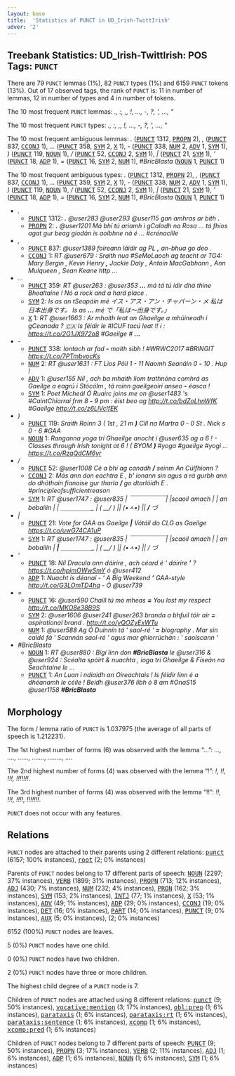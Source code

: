 ```yaml
---
layout: base
title:  'Statistics of PUNCT in UD_Irish-TwittIrish'
udver: '2'
---
```


## Treebank Statistics: UD_Irish-TwittIrish: POS Tags: `PUNCT`

There are 79 `PUNCT` lemmas (1%), 82 `PUNCT` types (1%) and 6159 `PUNCT` tokens (13%).
Out of 17 observed tags, the rank of `PUNCT` is: 11 in number of lemmas, 12 in number of types and 4 in number of tokens.

The 10 most frequent `PUNCT` lemmas: <em>., :, ,, !, …, -, ?, ', ..., "</em>

The 10 most frequent `PUNCT` types:  <em>., :, ,, !, …, -, ?, ', ..., "</em>

The 10 most frequent ambiguous lemmas: <em>.</em> (<tt><a href="ga_twittirish-pos-PUNCT.html">PUNCT</a></tt> 1312, <tt><a href="ga_twittirish-pos-PROPN.html">PROPN</a></tt> 2), <em>,</em> (<tt><a href="ga_twittirish-pos-PUNCT.html">PUNCT</a></tt> 837, <tt><a href="ga_twittirish-pos-CCONJ.html">CCONJ</a></tt> 1), <em>…</em> (<tt><a href="ga_twittirish-pos-PUNCT.html">PUNCT</a></tt> 358, <tt><a href="ga_twittirish-pos-SYM.html">SYM</a></tt> 2, <tt><a href="ga_twittirish-pos-X.html">X</a></tt> 1), <em>-</em> (<tt><a href="ga_twittirish-pos-PUNCT.html">PUNCT</a></tt> 338, <tt><a href="ga_twittirish-pos-NUM.html">NUM</a></tt> 2, <tt><a href="ga_twittirish-pos-ADV.html">ADV</a></tt> 1, <tt><a href="ga_twittirish-pos-SYM.html">SYM</a></tt> 1), <em>)</em> (<tt><a href="ga_twittirish-pos-PUNCT.html">PUNCT</a></tt> 119, <tt><a href="ga_twittirish-pos-NOUN.html">NOUN</a></tt> 1), <em>/</em> (<tt><a href="ga_twittirish-pos-PUNCT.html">PUNCT</a></tt> 52, <tt><a href="ga_twittirish-pos-CCONJ.html">CCONJ</a></tt> 2, <tt><a href="ga_twittirish-pos-SYM.html">SYM</a></tt> 1), <em>|</em> (<tt><a href="ga_twittirish-pos-PUNCT.html">PUNCT</a></tt> 21, <tt><a href="ga_twittirish-pos-SYM.html">SYM</a></tt> 1), <em>’</em> (<tt><a href="ga_twittirish-pos-PUNCT.html">PUNCT</a></tt> 18, <tt><a href="ga_twittirish-pos-ADP.html">ADP</a></tt> 1), <em>=</em> (<tt><a href="ga_twittirish-pos-PUNCT.html">PUNCT</a></tt> 16, <tt><a href="ga_twittirish-pos-SYM.html">SYM</a></tt> 2, <tt><a href="ga_twittirish-pos-NUM.html">NUM</a></tt> 1), <em>#BricBlasta</em> (<tt><a href="ga_twittirish-pos-NOUN.html">NOUN</a></tt> 1, <tt><a href="ga_twittirish-pos-PUNCT.html">PUNCT</a></tt> 1)

The 10 most frequent ambiguous types:  <em>.</em> (<tt><a href="ga_twittirish-pos-PUNCT.html">PUNCT</a></tt> 1312, <tt><a href="ga_twittirish-pos-PROPN.html">PROPN</a></tt> 2), <em>,</em> (<tt><a href="ga_twittirish-pos-PUNCT.html">PUNCT</a></tt> 837, <tt><a href="ga_twittirish-pos-CCONJ.html">CCONJ</a></tt> 1), <em>…</em> (<tt><a href="ga_twittirish-pos-PUNCT.html">PUNCT</a></tt> 359, <tt><a href="ga_twittirish-pos-SYM.html">SYM</a></tt> 2, <tt><a href="ga_twittirish-pos-X.html">X</a></tt> 1), <em>-</em> (<tt><a href="ga_twittirish-pos-PUNCT.html">PUNCT</a></tt> 338, <tt><a href="ga_twittirish-pos-NUM.html">NUM</a></tt> 2, <tt><a href="ga_twittirish-pos-ADV.html">ADV</a></tt> 1, <tt><a href="ga_twittirish-pos-SYM.html">SYM</a></tt> 1), <em>)</em> (<tt><a href="ga_twittirish-pos-PUNCT.html">PUNCT</a></tt> 119, <tt><a href="ga_twittirish-pos-NOUN.html">NOUN</a></tt> 1), <em>/</em> (<tt><a href="ga_twittirish-pos-PUNCT.html">PUNCT</a></tt> 52, <tt><a href="ga_twittirish-pos-CCONJ.html">CCONJ</a></tt> 2, <tt><a href="ga_twittirish-pos-SYM.html">SYM</a></tt> 1), <em>|</em> (<tt><a href="ga_twittirish-pos-PUNCT.html">PUNCT</a></tt> 21, <tt><a href="ga_twittirish-pos-SYM.html">SYM</a></tt> 1), <em>’</em> (<tt><a href="ga_twittirish-pos-PUNCT.html">PUNCT</a></tt> 18, <tt><a href="ga_twittirish-pos-ADP.html">ADP</a></tt> 1), <em>=</em> (<tt><a href="ga_twittirish-pos-PUNCT.html">PUNCT</a></tt> 16, <tt><a href="ga_twittirish-pos-SYM.html">SYM</a></tt> 2, <tt><a href="ga_twittirish-pos-NUM.html">NUM</a></tt> 1), <em>#BricBlasta</em> (<tt><a href="ga_twittirish-pos-NOUN.html">NOUN</a></tt> 1, <tt><a href="ga_twittirish-pos-PUNCT.html">PUNCT</a></tt> 1)


* <em>.</em>
  * <tt><a href="ga_twittirish-pos-PUNCT.html">PUNCT</a></tt> 1312: <em><b>.</b> @user283 @user293 @user115 gan amhras ar bith <b>.</b></em>
  * <tt><a href="ga_twittirish-pos-PROPN.html">PROPN</a></tt> 2: <em><b>.</b> @user1201 Má bhí tú ariamh i gCaladh na Rosa … tá fhios agat gur beag giodán is aoibhne ná é … #crénacille</em>
* <em>,</em>
  * <tt><a href="ga_twittirish-pos-PUNCT.html">PUNCT</a></tt> 837: <em>@user1389 foireann láidir ag PL <b>,</b> an-bhua go deo .</em>
  * <tt><a href="ga_twittirish-pos-CCONJ.html">CCONJ</a></tt> 1: <em>RT @user679 : Sraith nua #SeMoLaoch ag teacht ar TG4: Mary Bergin , Kevin Henry <b>,</b> Jackie Daly , Antoin MacGabhann , Ann Mulqueen , Sean Keane http …</em>
* <em>…</em>
  * <tt><a href="ga_twittirish-pos-PUNCT.html">PUNCT</a></tt> 359: <em>RT @user263 : @user353 <b>…</b> má tá tú idir dhá thine Bhealtaine ! Nó a rock and a hard place .</em>
  * <tt><a href="ga_twittirish-pos-SYM.html">SYM</a></tt> 2: <em>Is as an tSeapáin mé イス・アス・アン・チャパーン・メ 私は日本出身です。 Is as <b>…</b> mé で「私は～出身です。」</em>
  * <tt><a href="ga_twittirish-pos-X.html">X</a></tt> 1: <em>RT @user1663 : Ar mhaith leat an Ghaeilge a mhúineadh i gCeanada ? 🇨🇦 Is féidir le #ICUF tacú leat !! ℹ️ : https://t.co/2G1JX972o8 #Gaeilge # <b>…</b></em>
* <em>-</em>
  * <tt><a href="ga_twittirish-pos-PUNCT.html">PUNCT</a></tt> 338: <em>Iontach ar fad <b>-</b> maith sibh ! #WRWC2017 #BRINGIT https://t.co/7PTmbvocKs</em>
  * <tt><a href="ga_twittirish-pos-NUM.html">NUM</a></tt> 2: <em>RT @user1631 : FT Lios Póil 1 - 11 Naomh Seanáin 0 <b>-</b> 10 . Hup !</em>
  * <tt><a href="ga_twittirish-pos-ADV.html">ADV</a></tt> 1: <em>@user155 Níl , ach ba mhaith liom trathnóna comhrá as Gaeilge a eagrú i Stócólm , tá roinn gaeilgeoirí anseo <b>-</b> éasca !</em>
  * <tt><a href="ga_twittirish-pos-SYM.html">SYM</a></tt> 1: <em>Poet Mícheál Ó Ruairc joins me on @user1483 's #CaintChiarraí frm 8 <b>-</b> 9 pm : éist beo ag http://t.co/bdZoLhnWfK #Gaeilge http://t.co/z6LlVclfEK</em>
* <em>)</em>
  * <tt><a href="ga_twittirish-pos-PUNCT.html">PUNCT</a></tt> 119: <em>Sraith Roinn 3 ( 1st , 21 m <b>)</b> Cill na Martra 0 - 0 St . Nick s 0 - 6 #GAA</em>
  * <tt><a href="ga_twittirish-pos-NOUN.html">NOUN</a></tt> 1: <em>Ranganna yoga trí Ghaeilge anocht i @user635 ag a 6 ! - Classes through Irish tonight at 6 ! ( BYOM <b>)</b> #yoga #gaeilge #yogi … https://t.co/RzqQdCM6yr</em>
* <em>/</em>
  * <tt><a href="ga_twittirish-pos-PUNCT.html">PUNCT</a></tt> 52: <em>@user1008 Cé a bhí ag canadh <b>/</b> seinm An Cúlfhionn ?</em>
  * <tt><a href="ga_twittirish-pos-CCONJ.html">CCONJ</a></tt> 2: <em>Más ann don eachtra E , b' ionann sin agus a rá gurbh ann do dhóthain fianaise gur tharla <b>/</b> go dtarlóidh E . #principleofsufficientreason</em>
  * <tt><a href="ga_twittirish-pos-SYM.html">SYM</a></tt> 1: <em>RT @user1747 : @user835 | ￣￣￣￣￣￣| |scaoil amach | | an bobailín | | ＿＿＿＿＿_ | ( \__/ ) || (•ㅅ•) || <b>/</b> づ</em>
* <em>|</em>
  * <tt><a href="ga_twittirish-pos-PUNCT.html">PUNCT</a></tt> 21: <em>Vote for GAA as Gaeilge <b>|</b> Vótáil do CLG as Gaeilge https://t.co/uwG74CA1uP</em>
  * <tt><a href="ga_twittirish-pos-SYM.html">SYM</a></tt> 1: <em>RT @user1747 : @user835 | ￣￣￣￣￣￣| |scaoil amach | | an bobailín | <b>|</b> ＿＿＿＿＿_ | ( \__/ ) || (•ㅅ•) || / づ</em>
* <em>’</em>
  * <tt><a href="ga_twittirish-pos-PUNCT.html">PUNCT</a></tt> 18: <em>Níl Dracula ann dáiríre , ach céard é ‘ dáiríre <b>’</b> ? https://t.co/hpjmOWwSmY ó @user412</em>
  * <tt><a href="ga_twittirish-pos-ADP.html">ADP</a></tt> 1: <em>Nuacht is déanaí - ‘ A Big Weekend <b>’</b> GAA-style http://t.co/G3LOmTD4hq - Ó @user739</em>
* <em>=</em>
  * <tt><a href="ga_twittirish-pos-PUNCT.html">PUNCT</a></tt> 16: <em>@user590 Chaill tú mo mheas <b>=</b> You lost my respect http://t.co/MKO8e38B9S</em>
  * <tt><a href="ga_twittirish-pos-SYM.html">SYM</a></tt> 2: <em>@user1606 @user241 @user263 branda a bhfuil tóir air <b>=</b> aspirational brand . http://t.co/yQOZyExWTu</em>
  * <tt><a href="ga_twittirish-pos-NUM.html">NUM</a></tt> 1: <em>@user588 Ag Ó Duinnín tá ' saol-ré ' <b>=</b> biography . Mar sin caidé fá ' Scannán saol-ré ' agus mar ghiorrúchán : ' saolscann '</em>
* <em>#BricBlasta</em>
  * <tt><a href="ga_twittirish-pos-NOUN.html">NOUN</a></tt> 1: <em>RT @user880 : Bígí linn don <b>#BricBlasta</b> le @user316 & @user924 : Scéalta spóirt & nuachta , íoga trí Ghaeilge & Físeán na Seachtaine le …</em>
  * <tt><a href="ga_twittirish-pos-PUNCT.html">PUNCT</a></tt> 1: <em>An Luan i ndiaidh an Oireachtais ! Is féidir linn é a dhéanamh le céile ! Beidh @user376 libh ó 8 am #OnaS15 @user1158 <b>#BricBlasta</b></em>

## Morphology

The form / lemma ratio of `PUNCT` is 1.037975 (the average of all parts of speech is 1.212231).

The 1st highest number of forms (6) was observed with the lemma “...”: <em>..., ...., ......, ......., ........, …</em>.

The 2nd highest number of forms (4) was observed with the lemma “!”: <em>!, !!, !!!, !!!!!!!</em>.

The 3rd highest number of forms (4) was observed with the lemma “!!”: <em>!!, !!!, !!!!, !!!!!!!</em>.

`PUNCT` does not occur with any features.


## Relations

`PUNCT` nodes are attached to their parents using 2 different relations: <tt><a href="ga_twittirish-dep-punct.html">punct</a></tt> (6157; 100% instances), <tt><a href="ga_twittirish-dep-root.html">root</a></tt> (2; 0% instances)

Parents of `PUNCT` nodes belong to 17 different parts of speech: <tt><a href="ga_twittirish-pos-NOUN.html">NOUN</a></tt> (2297; 37% instances), <tt><a href="ga_twittirish-pos-VERB.html">VERB</a></tt> (1899; 31% instances), <tt><a href="ga_twittirish-pos-PROPN.html">PROPN</a></tt> (713; 12% instances), <tt><a href="ga_twittirish-pos-ADJ.html">ADJ</a></tt> (430; 7% instances), <tt><a href="ga_twittirish-pos-NUM.html">NUM</a></tt> (232; 4% instances), <tt><a href="ga_twittirish-pos-PRON.html">PRON</a></tt> (162; 3% instances), <tt><a href="ga_twittirish-pos-SYM.html">SYM</a></tt> (153; 2% instances), <tt><a href="ga_twittirish-pos-INTJ.html">INTJ</a></tt> (77; 1% instances), <tt><a href="ga_twittirish-pos-X.html">X</a></tt> (53; 1% instances), <tt><a href="ga_twittirish-pos-ADV.html">ADV</a></tt> (49; 1% instances), <tt><a href="ga_twittirish-pos-ADP.html">ADP</a></tt> (29; 0% instances), <tt><a href="ga_twittirish-pos-CCONJ.html">CCONJ</a></tt> (19; 0% instances), <tt><a href="ga_twittirish-pos-DET.html">DET</a></tt> (16; 0% instances), <tt><a href="ga_twittirish-pos-PART.html">PART</a></tt> (14; 0% instances), <tt><a href="ga_twittirish-pos-PUNCT.html">PUNCT</a></tt> (9; 0% instances), <tt><a href="ga_twittirish-pos-AUX.html">AUX</a></tt> (5; 0% instances),  (2; 0% instances)

6152 (100%) `PUNCT` nodes are leaves.

5 (0%) `PUNCT` nodes have one child.

0 (0%) `PUNCT` nodes have two children.

2 (0%) `PUNCT` nodes have three or more children.

The highest child degree of a `PUNCT` node is 7.

Children of `PUNCT` nodes are attached using 8 different relations: <tt><a href="ga_twittirish-dep-punct.html">punct</a></tt> (9; 50% instances), <tt><a href="ga_twittirish-dep-vocative-mention.html">vocative:mention</a></tt> (3; 17% instances), <tt><a href="ga_twittirish-dep-obl-prep.html">obl:prep</a></tt> (1; 6% instances), <tt><a href="ga_twittirish-dep-parataxis.html">parataxis</a></tt> (1; 6% instances), <tt><a href="ga_twittirish-dep-parataxis-rt.html">parataxis:rt</a></tt> (1; 6% instances), <tt><a href="ga_twittirish-dep-parataxis-sentence.html">parataxis:sentence</a></tt> (1; 6% instances), <tt><a href="ga_twittirish-dep-xcomp.html">xcomp</a></tt> (1; 6% instances), <tt><a href="ga_twittirish-dep-xcomp-pred.html">xcomp:pred</a></tt> (1; 6% instances)

Children of `PUNCT` nodes belong to 7 different parts of speech: <tt><a href="ga_twittirish-pos-PUNCT.html">PUNCT</a></tt> (9; 50% instances), <tt><a href="ga_twittirish-pos-PROPN.html">PROPN</a></tt> (3; 17% instances), <tt><a href="ga_twittirish-pos-VERB.html">VERB</a></tt> (2; 11% instances), <tt><a href="ga_twittirish-pos-ADJ.html">ADJ</a></tt> (1; 6% instances), <tt><a href="ga_twittirish-pos-ADP.html">ADP</a></tt> (1; 6% instances), <tt><a href="ga_twittirish-pos-NOUN.html">NOUN</a></tt> (1; 6% instances), <tt><a href="ga_twittirish-pos-SYM.html">SYM</a></tt> (1; 6% instances)

